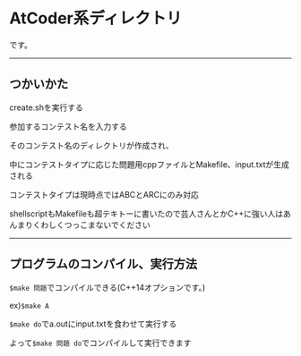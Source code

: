 # AtCoder系ディレクトリ
です。

---

## つかいかた

create.shを実行する

参加するコンテスト名を入力する

そのコンテスト名のディレクトリが作成され、

中にコンテストタイプに応じた問題用cppファイルとMakefile、input.txtが生成される

コンテストタイプは現時点ではABCとARCにのみ対応

shellscriptもMakefileも超テキトーに書いたので芸人さんとかC++に強い人はあんまりくわしくつっこまないでください

---

## プログラムのコンパイル、実行方法

`$make 問題`でコンパイルできる(C++14オプションです。)

ex)`$make A`

`$make do`でa.outにinput.txtを食わせて実行する

よって`$make 問題 do`でコンパイルして実行できます
